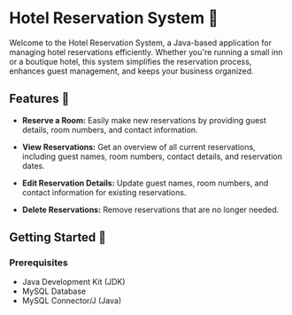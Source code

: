 # Hotel Reservation System 🏨

Welcome to the Hotel Reservation System, a Java-based application for managing hotel reservations efficiently. Whether you're running a small inn or a boutique hotel, this system simplifies the reservation process, enhances guest management, and keeps your business organized.

## Features 🌟
- **Reserve a Room:** Easily make new reservations by providing guest details, room numbers, and contact information.
  
- **View Reservations:** Get an overview of all current reservations, including guest names, room numbers, contact details, and reservation dates.
  
- **Edit Reservation Details:** Update guest names, room numbers, and contact information for existing reservations.
  
- **Delete Reservations:** Remove reservations that are no longer needed.

## Getting Started 🚀

### Prerequisites
- Java Development Kit (JDK)
- MySQL Database
- MySQL Connector/J (Java)
